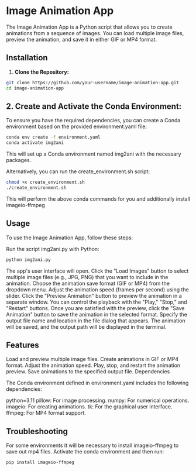 # Image Animation App

The Image Animation App is a Python script that allows you to create animations from a sequence of images. You can load multiple image files, preview the animation, and save it in either GIF or MP4 format.

## Installation

1. **Clone the Repository:**

```bash
git clone https://github.com/your-username/image-animation-app.git
cd image-animation-app
```

## 2. Create and Activate the Conda Environment:
To ensure you have the required dependencies, you can create a Conda environment based on the provided environment.yaml file:
```bash
conda env create -f environment.yaml
conda activate img2ani
```
This will set up a Conda environment named img2ani with the necessary packages.

Alternatively, you can run the create_environment.sh script:
```bash
chmod +x create_environment.sh
./create_environment.sh
```
This will perform the above conda commands for you and additionally install imageio-ffmpeg

## Usage
To use the Image Animation App, follow these steps:

Run the script img2ani.py with Python:
```bash
python img2ani.py
```
The app's user interface will open.
Click the "Load Images" button to select multiple image files (e.g., JPG, PNG) that you want to include in the animation.
Choose the animation save format (GIF or MP4) from the dropdown menu.
Adjust the animation speed (frames per second) using the slider.
Click the "Preview Animation" button to preview the animation in a separate window. You can control the playback with the "Play," "Stop," and "Restart" buttons.
Once you are satisfied with the preview, click the "Save Animation" button to save the animation in the selected format.
Specify the output file name and location in the file dialog that appears.
The animation will be saved, and the output path will be displayed in the terminal.

## Features

Load and preview multiple image files.
Create animations in GIF or MP4 format.
Adjust the animation speed.
Play, stop, and restart the animation preview.
Save animations to the specified output file.
Dependencies

The Conda environment defined in environment.yaml includes the following dependencies:

python=3.11
pillow: For image processing.
numpy: For numerical operations.
imageio: For creating animations.
tk: For the graphical user interface.
ffmpeg: For MP4 format support.

## Troubleshooting

For some environments it will be necessary to install imageio-ffmpeg to save out mp4 files. Activate the conda environment and then run:
```bash
pip install imageio-ffmpeg
```